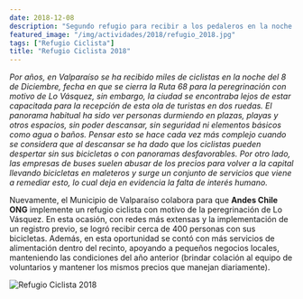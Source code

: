 ```yaml
---
date: 2018-12-08
description: "Segundo refugio para recibir a los pedaleros en la noche del 8 de Diciembre"
featured_image: "/img/actividades/2018/refugio_2018.jpg"
tags: ["Refugio Ciclista"]
title: "Refugio Ciclista 2018"
---
```


_Por años, en Valparaíso se ha recibido miles de ciclistas en la noche del 8 de Diciembre, fecha en que se cierra la Ruta 68 para la peregrinación con motivo de Lo Vásquez, sin embargo, la ciudad se encontraba lejos de estar capacitada para la recepción de esta ola de turistas en dos ruedas. El panorama habitual ha sido ver personas durmiendo en plazas, playas y otros espacios, sin poder descansar, sin seguridad ni elementos básicos como agua o baños. Pensar esto se hace cada vez más complejo cuando se considera que al descansar se ha dado que los ciclistas pueden despertar sin sus bicicletas o con panoramas desfavorables. Por otro lado, las empresas de buses suelen abusar de los precios para volver a la capital llevando bicicletas en maleteros y surge un conjunto de servicios que viene a remediar esto, lo cual deja en evidencia la falta de interés humano._

Nuevamente, el Municipio de Valparaíso colabora para que **Andes Chile ONG** implemente un refugio ciclista con motivo de la peregrinación de Lo Vásquez. En esta ocasión, con redes más extensas y la implementación de un registro previo, se logró recibir cerca de 400 personas con sus bicicletas. Además, en esta oportunidad se contó con más servicios de alimentación dentro del recinto, apoyando a pequeños negocios locales, manteniendo las condiciones del año anterior (brindar colación al equipo de voluntarios y mantener los mismos precios que manejan diariamente).

![Refugio Ciclista 2018](/img/actividades/2018/refugio-3.jpg)
